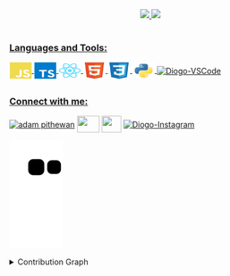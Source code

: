 
<div align="center">
  <a href="https://github.com/DiogoCardinot">
  <img height="180em" src="https://github-readme-stats.vercel.app/api?username=DiogoCardinot&show_icons=true&theme=dark&include_all_commits=true&count_private=true"/>
  <img height="180em" src="https://github-readme-stats.vercel.app/api/top-langs/?username=DiogoCardinot&layout=compact&langs_count=7&theme=dark"/>
</div>
  
<div style="display: inline_block"><br>
  <h3>Languages and Tools:</h3>
  <img align="center" alt="Diogo-Js" height="30" width="40" src="https://raw.githubusercontent.com/devicons/devicon/master/icons/javascript/javascript-plain.svg">
  <img align="center" alt="Diogo-Ts" height="30" width="40" src="https://raw.githubusercontent.com/devicons/devicon/master/icons/typescript/typescript-plain.svg">
  <img align="center" alt="Diogo-React" height="30" width="40" src="https://raw.githubusercontent.com/devicons/devicon/master/icons/react/react-original.svg">
  <img align="center" alt="Diogo-HTML" height="30" width="40" src="https://raw.githubusercontent.com/devicons/devicon/master/icons/html5/html5-original.svg">
  <img align="center" alt="Diogo-CSS" height="30" width="40" src="https://raw.githubusercontent.com/devicons/devicon/master/icons/css3/css3-original.svg">
  <img align="center" alt="Diogo-Python" height="30" width="40" src="https://raw.githubusercontent.com/devicons/devicon/master/icons/python/python-original.svg">
  <img align="center" height="30px" width="40px" alt="Diogo-VSCode" src="[https://bit.ly/3qZmQcU](https://icon-icons.com/icon/file-type-vscode/130084)">
</div>
  
  ##
 
<div> 
  <h3 align="left">Connect with me:</h3>

  <a href="https://www.linkedin.com/in/diogo-cardinot-441675194/" target="_blank"><img align="center"
      src="https://raw.githubusercontent.com/rahuldkjain/github-profile-readme-generator/master/src/images/icons/Social/linked-in-alt.svg"
      alt="adam pithewan" height="30" width="40" target="_blank" /></a>
<a href = "mailto:diogocardinotuerj@gmail.com" target="_blank"><img align="center" src="https://seeklogo.com/images/G/gmail-new-2020-logo-32DBE11BB4-seeklogo.com.png" height="30" width="40" target="_blank"/></a>
  <a href = "mailto:diogocardinotuerj@hotmail.com" target="_blank"><img align="center" src="https://seeklogo.com/images/M/microsoft-outlook-logo-188AB32C94-seeklogo.com.png" height="30" width="35" target="_blank"/></a>
  <a href="https://instagram.com/diogocardinot"  target="_blank"><img align="center"
      src="https://raw.githubusercontent.com/rahuldkjain/github-profile-readme-generator/master/src/images/icons/Social/instagram.svg"
      alt="Diogo-Instagram" target="_blank" height="30" width="40" /></a>
 

 
  ![Snake animation](https://github.com/DiogoCardinot/DiogoCardinot/blob/output/github-contribution-grid-snake.svg)
 
</div>

<details><summary>Contribution Graph</summary>
<p align="left">
<img width="90%" src="https://activity-graph.herokuapp.com/graph?username=DiogoCardinot&theme=chartreuse-dark&no-frame=true" /></p>
</details>
  
<!-- <details><summary>Troféus</summary>
<p align="left">
<img width=900 src="https://github-profile-trophy.vercel.app/?username=DiogoCardinot&column=7&theme=gruvbox&no-frame=true"/>
</details> -->
